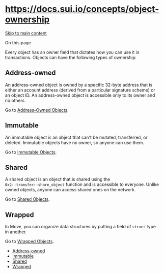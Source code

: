 # https://docs.sui.io/concepts/object-ownership

[Skip to main content](https://docs.sui.io/concepts/object-ownership#__docusaurus_skipToContent_fallback)

On this page

Every object has an owner field that dictates how you can use it in transactions. Objects can have the following types of ownership:

## Address-owned [​](https://docs.sui.io/concepts/object-ownership\#address-owned "Direct link to Address-owned")

An address-owned object is owned by a specific 32-byte address that is either an account address (derived from a particular signature scheme) or an object ID. An address-owned object is accessible only to its owner and no others.

Go to [Address-Owned Objects](https://docs.sui.io/concepts/object-ownership/address-owned).

## Immutable [​](https://docs.sui.io/concepts/object-ownership\#immutable "Direct link to Immutable")

An immutable object is an object that can't be mutated, transferred, or deleted. Immutable objects have no owner, so anyone can use them.

Go to [Immutable Objects](https://docs.sui.io/concepts/object-ownership/immutable).

## Shared [​](https://docs.sui.io/concepts/object-ownership\#shared "Direct link to Shared")

A shared object is an object that is shared using the `0x2::transfer::share_object` function and is accessible to everyone. Unlike owned objects, anyone can access shared ones on the network.

Go to [Shared Objects](https://docs.sui.io/concepts/object-ownership/shared).

## Wrapped [​](https://docs.sui.io/concepts/object-ownership\#wrapped "Direct link to Wrapped")

In Move, you can organize data structures by putting a field of `struct` type in another.

Go to [Wrapped Objects](https://docs.sui.io/concepts/object-ownership/wrapped).

- [Address-owned](https://docs.sui.io/concepts/object-ownership#address-owned)
- [Immutable](https://docs.sui.io/concepts/object-ownership#immutable)
- [Shared](https://docs.sui.io/concepts/object-ownership#shared)
- [Wrapped](https://docs.sui.io/concepts/object-ownership#wrapped)